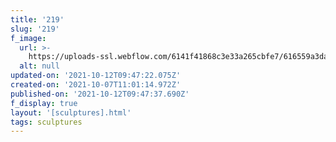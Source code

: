```yaml
---
title: '219'
slug: '219'
f_image:
  url: >-
    https://uploads-ssl.webflow.com/6141f41868c3e33a265cbfe7/616559a3da85332ee75a47b0_219.jpg
  alt: null
updated-on: '2021-10-12T09:47:22.075Z'
created-on: '2021-10-07T11:01:14.972Z'
published-on: '2021-10-12T09:47:37.690Z'
f_display: true
layout: '[sculptures].html'
tags: sculptures
---
```



